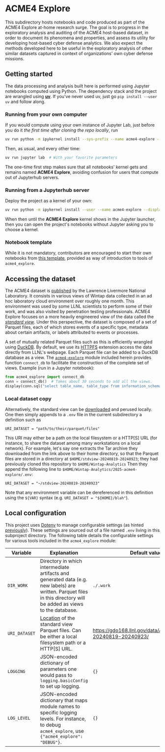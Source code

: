 # ACME4 Explore

This subdirectory hosts notebooks and code produced as part of the ACME4 Explore at-home research surge.
The goal is to progress in the exploratory analysis and auditing of the ACME4 host-based dataset,
in order to document its phenomena and properties,
and assess its utility for developing host-based cyber defense analytics.
We also expect the methods developed here to be useful in the exploratory analysis of other similar datasets
captured in context of organizations' own cyber defense missions.

## Getting started

The data processing and analysis built here is performed using Jupyter notebooks computed using Python.
The dependency stack and the project are wrangled using [**uv**](https://docs.astral.sh/uv/).
If you've never used uv, just go `pip install --user uv` and follow along.

### Running from your own computer

If you would compute using your own instance of Jupyter Lab, just before you do it *the first time after cloning the repo locally*,
run

```sh
uv run python -m ipykernel install --sys-prefix --name acme4-explore --display-name "ACME4 Explore"
```

Then, as usual, and every other time:

```sh
uv run jupyter lab  # With your favorite parameters
```

The one-time first step makes sure that all notebooks' kernel gets and remains named **ACME4 Explore**,
avoiding confusion for users that compute out of Jupyterhub servers.

### Running from a Jupyterhub server

Deploy the project as a kernel of your own:

```sh
uv run python -m ipykernel install --user --name acme4-explore --display-name "ACME4 Explore"
```

When then until the **ACME4 Explore** kernel shows in the Jupyter launcher,
then you can open the project's notebooks without Jupyter asking you to choose a kernel.

### Notebook template

While it is not mandatory,
contributors are encouraged to start their own notebooks from [this template](intro.ipynb),
provided as way of introduction to tools of `acme4_explore`.

## Accessing the dataset

The ACME4 dataset is [published](https://gdo168.llnl.gov/) by the Lawrence Livermore National Laboratory.
It consists in various views of Wintap data collected in an ad hoc laboratory cloud environment over roughly one month.
This environment was used by some LLNL scientists to perform some of their work,
and was also visited by penetration testing professionals.
ACME4 Explore focuses on a more heavily engineered view of the data called the [*standard view*](https://gdo168.llnl.gov/data/ACME4/stdview-20240819-20240923/).
Under this perspective, the dataset is composed of a set of Parquet files,
each of which stores events of a specific type,
metadata about certain artifacts,
or labels attributed to events or processes.

A set of mutually related Parquet files such as this is efficiently wrangled using [DuckDB](https://duckdb.org/).
By default, we use its [HTTPFS](https://duckdb.org/docs/stable/core_extensions/httpfs/overview.html)
extension access the data directly from LLNL's webpage.
Each Parquet file can be added to a DuckDB database as a view.
The [`acme4-explore`](src/acme4-explore/) module included herein provides function `connect_db` to facilitate the construction of
the complete set of views.
Example (run in a Jupyter notebook):

```python
from acme4_explore import connect_db
conn = connect_db()  # Takes about 30 seconds to add all the views.
display(conn.sql("select table_name, table_type from information_schema.tables").df())
```

### Local dataset copy

Alternatively, the standard view can be [downloaded](https://gdo168.llnl.gov/data/ACME4/stdview-20240819-20240923.tar)
and perused locally.
One then simply appends to a `.env` file in the current subdirectory a definition such as
<a id="uri-dataset"></a>

```
URI_DATASET = "path/to/their/parquet/files"
```

This URI may either be a path on the local filesystem or a HTTP[S] URL
(for instance, to share the dataset among many workstations on a local network).
For example, let's say one extracts the Tar archive they downloaded from the link above to their home directory,
so that the Parquet files are stored in a directory at `$HOME/stdview-20240819-20240923`;
they had previously cloned this repository to `$HOME/Wintap-Analytics`
Then they append the following line to `$HOME/Wintap-Analytics/2025-acme4-explore/.env`:

```
URI_DATASET = "~/stdview-20240819-20240923"
```

Note that any environment variable can be dereferenced in this definition using the `${VAR}` syntax
(e.g. `URI_DATASET = "${HOME}/blah"`).

## Local configuration

This project uses [Dotenv](https://github.com/theskumar/python-dotenv) to manage configurable settings
(as hinted [previously](#Local-dataset-copy)).
These settings are sourced out of a file named `.env` living in this subproject directory.
The following table details the configurable settings for various tools included in the `acme4_explore` module:

| Variable | Explanation | Default value |
|----------|-------------|---------------|
| `DIR_WORK`    | Directory in which intermediate artifacts and generated data (e.g. new labels) are written. Parquet files in this directory will be added as views to the database. | `./.work` |
| `URI_DATASET` | [Location](#uri-dataset) of the standard view Parquet files. Can be either a local filesystem path or a HTTP[S] URL. | https://gdo168.llnl.gov/data/ACME4/stdview-20240819-20240923/ |
| `LOGGING`     | JSON-encoded dictionary of parameters one would pass to `logging.basicConfig` to set up logging. | `{}` |
| `LOG_LEVEL`   | JSON-encoded dictionary that maps module names to specific logging levels. For instance, to debug `acme4_explore`, use `{"acme4_explore": "DEBUG"}`. | `{}` |
